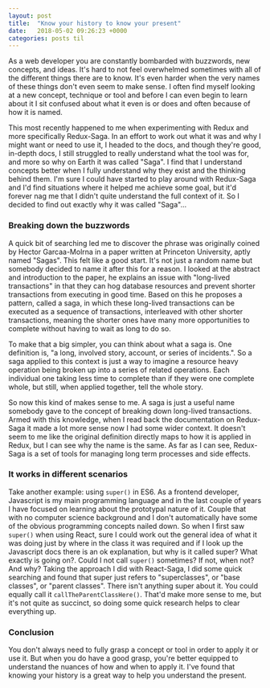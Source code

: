 ```yaml
---
layout: post
title:  "Know your history to know your present"
date:   2018-05-02 09:26:23 +0000
categories: posts til
---
```


As a web developer you are constantly bombarded with buzzwords, new concepts, and ideas. It's hard to not feel overwhelmed sometimes with all of the different things there are to know. It's even harder when the very names of these things don't even seem to make sense. I often find myself looking at a new concept, technique or tool and before I can even begin to learn about it I sit confused about what it even is or does and often because of how it is named.

This most recently happened to me when experimenting with Redux and more specifically Redux-Saga. In an effort to work out what it was and why I might want or need to use it, I headed to the docs, and though they're good, in-depth docs, I still struggled to really understand what the tool was for, and more so why on Earth it was called "Saga". I find that I understand concepts better when I fully understand why they exist and the thinking behind them. I'm sure I could have started to play around with Redux-Saga and I'd find situations where it helped me achieve some goal, but it'd forever nag me that I didn't quite understand the full context of it. So I decided to find out exactly why it was called "Saga"...

### Breaking down the buzzwords
A quick bit of searching led me to discover the phrase was originally coined by Hector Garcaa-Molrna in a paper written at Princeton University, aptly named "Sagas". This felt like a good start. It's not just a random name but somebody decided to name it after this for a reason. I looked at the abstract and introduction to the paper, he explains an issue with "long-lived transactions" in that they can hog database resources and prevent shorter transactions from executing in good time. Based on this he proposes a pattern, called a saga, in which these long-lived transactions can be executed as a sequence of transactions, interleaved with other shorter transactions, meaning the shorter ones have many more opportunities to complete without having to wait as long to do so.

To make that a big simpler, you can think about what a saga is. One definition is, "a long, involved story, account, or series of incidents.". So a saga applied to this context is just a way to imagine a resource heavy operation being broken up into a series of related operations. Each individual one taking less time to complete than if they were one complete whole, but still, when applied together, tell the whole story.

So now this kind of makes sense to me. A saga is just a useful name somebody gave to the concept of breaking down long-lived transactions. Armed with this knowledge, when I read back the documentation on Redux-Saga it made a lot more sense now I had some wider context. It doesn't seem to me like the original definition directly maps to how it is applied in Redux, but I can see why the name is the same. As far as I can see, Redux-Saga is a set of tools for managing long term processes and side effects.

### It works in different scenarios
Take another example: using `super()` in ES6. As a frontend developer, Javascript is my main programming language and in the last couple of years I have focused on learning about the prototypal nature of it. Couple that with no computer science background and I don't automatically have some of the obvious programming concepts nailed down. So when I first saw `super()` when using React, sure I could work out the general idea of what it was doing just by where in the class it was required and if I look up the Javascript docs there is an ok explanation, but why is it called super? What exactly is going on?. Could I not call `super()` sometimes? If not, when not? And why? Taking the approach I did with React-Saga, I did some quick searching and found that super just refers to "superclasses", or "base classes", or "parent classes". There isn't anything super about it. You could equally call it `callTheParentClassHere()`. That'd make more sense to me, but it's not quite as succinct, so doing some quick research helps to clear everything up.

### Conclusion
You don't always need to fully grasp a concept or tool in order to apply it or use it. But when you do have a good grasp, you're better equipped to understand the nuances of how and when to apply it. I've found that knowing your history is a great way to help you understand the present.